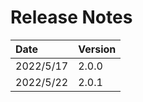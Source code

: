 # Release Notes

| Date       | Version   |
| :----      | :---------|
| 2022/5/17  | 2.0.0     |
| 2022/5/22  | 2.0.1     |
